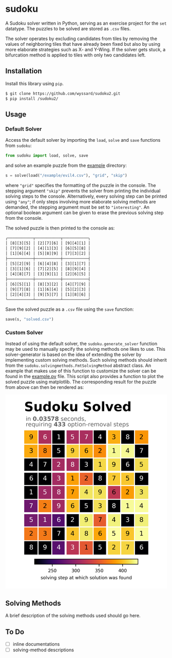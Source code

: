 # sudoku

A Sudoku solver written in Python, serving as an exercise project for the `set` datatype. The puzzles to be solved are stored as `.csv` files.

The solver operates by excluding candidates from tiles by removing the values of neighboring tiles that have already been fixed but also by using more elaborate strategies such as X- and Y-Wing. If the solver gets stuck, a bifurcation method is applied to tiles with only two candidates left.

## Installation

Install this library using `pip`.

```shell
$ git clone https://github.com/wyssard/sudoku2.git
$ pip install /sudoku2/
```

## Usage

### Default Solver

Access the default solver by importing the `load`, `solve` and `save` functions from `sudoku`:

```python
from sudoku import load, solve, save 
```

and solve an example puzzle from the [example](/examples/) directory:

```python
s = solve(load("/example/evil4.csv"), "grid", "skip")
```

where `"grid"` specifies the formatting of the puzzle in the console. The stepping argument `"skip"` prevents the solver from printing the individual solving steps to the console. Alternatively, every solving step can be printed using `"any"`; if only steps involving more elaborate solving methods are demanded, the stepping argument must be set to `"interesting"`. An optional boolean argument can be given to erase the previous solving step from the console. 

The solved puzzle is then printed to the console as:

```shell 
╭───────────┬───────────┬───────────╮
│ [8][3][5] │ [2][7][6] │ [9][4][1] │
│ [7][9][2] │ [4][1][3] │ [6][5][8] │
│ [1][6][4] │ [5][8][9] │ [7][3][2] │
├───────────┼───────────┼───────────┤
│ [5][2][9] │ [6][4][8] │ [3][1][7] │
│ [3][1][6] │ [7][2][5] │ [8][9][4] │
│ [4][8][7] │ [3][9][1] │ [2][6][5] │
├───────────┼───────────┼───────────┤
│ [6][5][1] │ [8][3][2] │ [4][7][9] │
│ [9][7][8] │ [1][6][4] │ [5][2][3] │
│ [2][4][3] │ [9][5][7] │ [1][8][6] │
╰───────────┴───────────┴───────────╯
```

Save the solved puzzle as a `.csv` file using the `save` function:

```python
save(s, "solved.csv")
```

### Custom Solver

Instead of using the default solver, the `sudoku.generate_solver` function may be used to manually specify the solving methods one likes to use. This solver-generator is based on the idea of extending the solver by implementing custom solving methods. Such solving methods should inherit from the `sudoku.solvingmethods.FmtSolvingMethod` abstract class. An example that makes use of this function to customize the solver can be found in the [example.py](/use/example.py) file. This script also provides a function to plot the solved puzzle using matplotlib. The corresponding result for the puzzle from above can then be rendered as:

![solved.png](img/solved.png)

## Solving Methods

A brief description of the solving methods used should go here.

## To Do

- [ ] inline documentations
- [ ] solving-method descriptions
